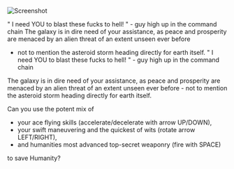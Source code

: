 
![Screenshot](screenshot.png)

" I need YOU to blast these fucks to hell! " - guy high up in the command chain
The galaxy is in dire need of your assistance, as peace and prosperity are menaced by an alien threat of an extent unseen ever before 
- not to mention the asteroid storm heading directly for earth itself.
" I need YOU to blast these fucks to hell! " - guy high up in the command chain

The galaxy is in dire need of your assistance, as peace and prosperity are menaced by an alien threat of an extent unseen ever before - not to mention the asteroid storm heading directly for earth itself.


Can you use the potent mix of

- your ace flying skills (accelerate/decelerate with arrow UP/DOWN), 
- your swift maneuvering and the quickest of wits (rotate arrow LEFT/RIGHT),
- and humanities most advanced top-secret weaponry (fire with SPACE)

to save Humanity?
